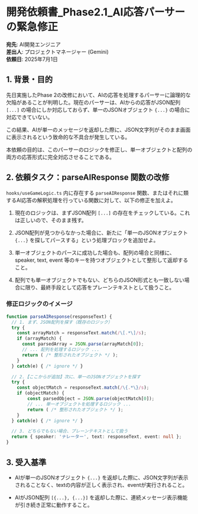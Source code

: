 # 開発依頼書_Phase2.1_AI応答パーサーの緊急修正

**宛先**: AI開発エンジニア  
**差出人**: プロジェクトマネージャー (Gemini)  
**依頼日**: 2025年7月1日

## 1. 背景・目的

先日実施したPhase 2の改修において、AIの応答を処理するパーサーに論理的な欠陥があることが判明した。現在のパーサーは、AIからの応答がJSON配列 `[...]` の場合にしか対応しておらず、単一のJSONオブジェクト `{...}` の場合に対応できていない。

この結果、AIが単一のメッセージを返却した際に、JSON文字列がそのまま画面に表示されるという致命的な不具合が発生している。

本依頼の目的は、このパーサーのロジックを修正し、単一オブジェクトと配列の両方の応答形式に完全対応させることである。

## 2. 依頼タスク：parseAIResponse 関数の改修

`hooks/useGameLogic.ts` 内に存在する `parseAIResponse` 関数、またはそれに類するAI応答の解釈処理を行っている関数に対して、以下の修正を加えよ。

1. 現在のロジックは、まずJSON配列 `[...]` の存在をチェックしている。これは正しいので、そのまま残す。

2. JSON配列が見つからなかった場合に、新たに「単一のJSONオブジェクト `{...}` を探してパースする」という処理ブロックを追加せよ。

3. 単一オブジェクトのパースに成功した場合も、配列の場合と同様に、speaker, text, event 等のキーを持つオブジェクトとして整形して返却すること。

4. 配列でも単一オブジェクトでもない、どちらのJSON形式とも一致しない場合に限り、最終手段として応答をプレーンテキストとして扱うこと。

### 修正ロジックのイメージ

```typescript
function parseAIResponse(responseText) {
  // 1. まず、JSON配列を探す（既存のロジック）
  try {
    const arrayMatch = responseText.match(/\[.*\]/s);
    if (arrayMatch) {
      const parsedArray = JSON.parse(arrayMatch[0]);
      // ... 配列を処理するロジック ...
      return ( /* 整形されたオブジェクト */ );
    }
  } catch(e) { /* ignore */ }

  // 2.【ここからが追加】次に、単一のJSONオブジェクトを探す
  try {
    const objectMatch = responseText.match(/\{.*\}/s);
    if (objectMatch) {
        const parsedObject = JSON.parse(objectMatch[0]);
        // ... 単一オブジェクトを処理するロジック ...
        return ( /* 整形されたオブジェクト */ );
    }
  } catch(e) { /* ignore */ }

  // 3. どちらでもない場合、プレーンテキストとして扱う
  return { speaker: 'ナレーター', text: responseText, event: null };
}
```

## 3. 受入基準

- AIが単一のJSONオブジェクト `{...}` を返却した際に、JSON文字列が表示されることなく、textの内容が正しく表示され、eventが実行されること。

- AIがJSON配列 `[{...}, {...}]` を返却した際に、連続メッセージ表示機能が引き続き正常に動作すること。